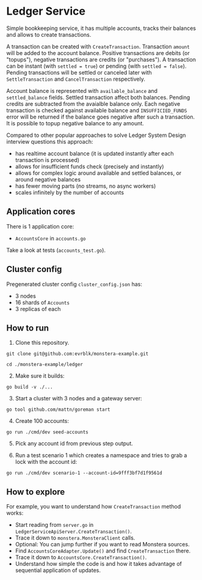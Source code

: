 # Ledger Service

Simple bookkeeping service, it has multiple accounts, tracks their balances and allows to create transactions.

A transaction can be created with `CreateTransaction`. Transaction `amount` will be added to the account balance.
Positive transactions are debits (or "topups"), negative transactions are credits (or "purchases"). A transaction can be
instant (with `settled = true`) or pending (with `settled = false`). Pending transactions will be settled or canceled 
later with `SettleTransaction` and `CancelTransaction` respectively.

Account balance is represented with `available_balance` and `settled_balance` fields. Settled transaction affect both
balances. Pending credits are subtracted from the avaialble balance only. Each negative transaction is checked against 
available balance and `INSUFFICIED_FUNDS` error will be returned if the balance goes negative after such a transaction.
It is possible to topup negative balance to any amount.

Compared to other popular approaches to solve Ledger System Design interview questions this approach:

* has realtime account balance (it is updated instantly after each transaction is processed)
* allows for insufficient funds check (precisely and instantly)
* allows for complex logic around available and settled balances, or around negative balances 
* has fewer moving parts (no streams, no async workers)
* scales infinitely by the number of accounts


## Application cores

There is 1 application core:

* `AccountsCore` in `accounts.go`

Take a look at tests (`accounts_test.go`). 

## Cluster config

Pregenerated cluster config `cluster_config.json` has:

* 3 nodes
* 16 shards of `Accounts`
* 3 replicas of each

## How to run

1. Clone this repository.

```
git clone git@github.com:evrblk/monstera-example.git

cd ./monstera-example/ledger
```

2. Make sure it builds:

```
go build -v ./...
```

3. Start a cluster with 3 nodes and a gateway server:

```
go tool github.com/mattn/goreman start
```

4. Create 100 accounts:

```
go run ./cmd/dev seed-accounts
```

5. Pick any account id from previous step output.

6. Run a test scenario 1 which creates a namespace and tries to grab a lock with the account id:

```
go run ./cmd/dev scenario-1 --account-id=9fff3bf7d1f9561d
```

## How to explore

For example, you want to understand how `CreateTransaction` method works:

* Start reading from `server.go` in `LedgerServiceApiServer.CreateTransaction()`.
* Trace it down to `monstera.MonsteraClient` calls.
* Optional: You can jump further if you want to read Monstera sources.
* Find `AccountsCoreAdapter.Update()` and find `CreateTransaction` there.
* Trace it down to `AccountsCore.CreateTransaction()`.
* Understand how simple the code is and how it takes advantage of sequential application of updates.
